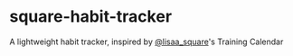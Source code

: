 # square-habit-tracker
A lightweight habit tracker, inspired by [@lisaa_square](https://instagram.com/lisaa_square)'s Training Calendar

